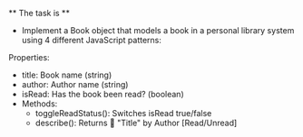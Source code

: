 ** The task is **

* Implement a Book object that models a book in a personal library system using 4 different JavaScript patterns:

Properties:
- title: Book name (string)
- author: Author name (string)
- isRead: Has the book been read? (boolean)
- Methods:
  - toggleReadStatus(): Switches isRead true/false
  - describe(): Returns 📖 "Title" by Author [Read/Unread]
